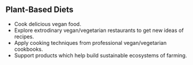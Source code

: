 ## Plant-Based Diets

- Cook delicious vegan food. 
- Explore extrodinary vegan/vegetarian restaurants to get new ideas of recipes.
- Apply cooking techniques from professional vegan/vegetarian cookbooks.  
- Support products which help build sustainable ecosystems of farming.
